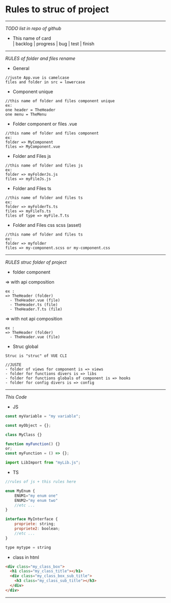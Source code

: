 # Rules to struc of project

---

_TODO list in repo of github_

- This name of card  
  | backlog | progress | bug | test | finish

---

_RULES of folder and files rename_

- General

```
//juste App.vue is camelcase
files and folder in src = lowercase
```

- Component unique

```
//this name of folder and files component unique
ex:
one header = TheHeader
one menu = TheMenu
```

- Folder component or files .vue

```
//this name of folder and files component
ex:
folder => MyComponent
files => MyComponent.vue
```

- Folder and Files js

```
//this name of folder and files js
ex:
folder => myFolderJs.js
files => myFileJs.js
```

- Folder and Files ts

```
//this name of folder and files ts
ex:
folder => myFolderTs.ts
files => myFileTs.ts
files of type => myFile.T.ts
```

- Folder and Files css scss (asset)

```
//this name of folder and files ts
ex:
folder => myfolder
files => my-component.scss or my-component.css
```

---

_RULES struc folder of project_

- folder component

=> with api composition

```
ex :
=> TheHeader (folder)
  - TheHeader.vue (file)
  - TheHeader.ts (file)
  - TheHeader.T.ts (file)
```

=> with not api composition

```
ex :
=> TheHeader (folder)
  - TheHeader.vue (file)
```

- Struc global

```
Struc is "struc" of VUE CLI

//JUSTE
- folder of views for component is => views
- folder for functions divers is => libs
- folder for functions globals of component is => hooks
- folder for config divers is => config
```

---

_This Code_

- JS

```js
const myVariable = "my variable";

const myObject = {};

class MyClass {}

function myFunction() {}
or;
const myFunction = () => {};

import LibImport from "myLib.js";
```

- TS

```js
//rules of js + this rules here

enum MyEnum {
    ENUM1="my enum one"
    ENUM2="my enum two"
    //etc ...
}

interface MyInterface {
    propriete: string;
    propriete2: boolean;
    //etc ...
}

type mytype = string

```

- class in html

```html
<div class="my_class_box">
  <h1 class="my_class_title"></h1>
  <div class="my_class_box_sub_title">
    <h3 class="my_class_sub_title"></h3>
  </div>
</div>
```

---
